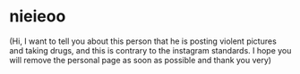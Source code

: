 # nieieoo
  ‏(Hi, I want to tell you about this person that he is posting violent pictures and taking drugs, and this is contrary to the instagram standards. I hope you will remove the personal page as soon as possible and thank you very)
